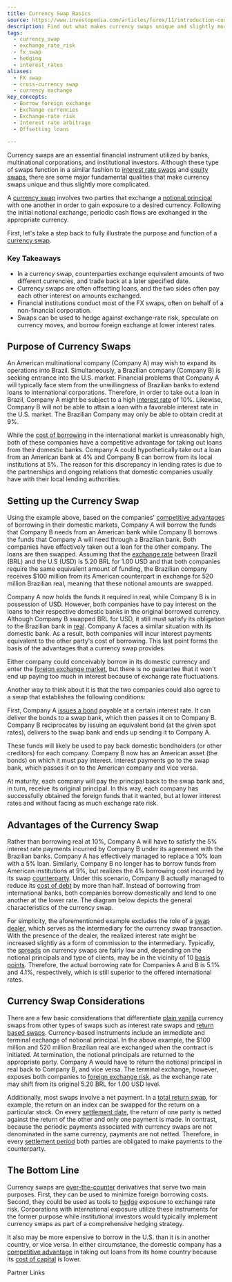 ```yaml
---
title: Currency Swap Basics
source: https://www.investopedia.com/articles/forex/11/introduction-currency-swaps.asp
description: Find out what makes currency swaps unique and slightly more complicated than other types of swaps.
tags:
  - currency_swap
  - exchange_rate_risk
  - fx_swap
  - hedging
  - interest_rates
aliases:
  - FX swap
  - cross-currency swap
  - currency exchange
key_concepts:
  - Borrow foreign exchange
  - Exchange currencies
  - Exchange-rate risk
  - Interest rate arbitrage
  - Offsetting loans
 
---
```



Currency swaps are an essential financial instrument utilized by banks, multinational corporations, and institutional investors. Although these type of swaps function in a similar fashion to [interest rate swaps](https://www.investopedia.com/terms/i/interestrateswap.asp) and [equity swaps](https://www.investopedia.com/terms/e/equityswap.asp), there are some major fundamental qualities that make currency swaps unique and thus slightly more complicated.

A [currency swap](https://www.investopedia.com/terms/c/currencyswap.asp) involves two parties that exchange a [notional principal](https://www.investopedia.com/terms/n/notionalprincipalamount.asp) with one another in order to gain exposure to a desired currency. Following the initial notional exchange, periodic cash flows are exchanged in the appropriate currency.

First, let's take a step back to fully illustrate the purpose and function of a [currency swap](https://www.investopedia.com/ask/answers/042315/how-do-currency-swaps-work.asp).

### Key Takeaways

- In a currency swap, counterparties exchange equivalent amounts of two different currencies, and trade back at a later specified date.
- Currency swaps are often offsetting loans, and the two sides often pay each other interest on amounts exchanged.
- Financial institutions conduct most of the FX swaps, often on behalf of a non-financial corporation.
- Swaps can be used to hedge against exchange-rate risk, speculate on currency moves, and borrow foreign exchange at lower interest rates.

## Purpose of Currency Swaps

An American multinational company (Company A) may wish to expand its operations into Brazil. Simultaneously, a Brazilian company (Company B) is seeking entrance into the U.S. market. Financial problems that Company A will typically face stem from the unwillingness of Brazilian banks to extend loans to international corporations. Therefore, in order to take out a loan in Brazil, Company A might be subject to a high [interest rate](https://www.investopedia.com/terms/i/interestrate.asp) of 10%. Likewise, Company B will not be able to attain a loan with a favorable interest rate in the U.S. market. The Brazilian Company may only be able to obtain credit at 9%.

While the [cost of borrowing](https://www.investopedia.com/terms/c/costoffunds.asp) in the international market is unreasonably high, both of these companies have a competitive advantage for taking out loans from their domestic banks. Company A could hypothetically take out a loan from an American bank at 4% and Company B can borrow from its local institutions at 5%. The reason for this discrepancy in lending rates is due to the partnerships and ongoing relations that domestic companies usually have with their local lending authorities.

## Setting up the Currency Swap

Using the example above, based on the companies' [competitive advantages](https://www.investopedia.com/terms/c/competitive_advantage.asp) of borrowing in their domestic markets, Company A will borrow the funds that Company B needs from an American bank while Company B borrows the funds that Company A will need through a Brazilian bank. Both companies have effectively taken out a loan for the other company. The loans are then swapped. Assuming that the [exchange rate](https://www.investopedia.com/terms/e/exchangerate.asp) between Brazil (BRL) and the U.S (USD) is 5.20 BRL for 1.00 USD and that both companies require the same equivalent amount of funding, the Brazilian company receives $100 million from its American counterpart in exchange for 520 million Brazilian real, meaning that these notional amounts are swapped.

Company A now holds the funds it required in real, while Company B is in possession of USD. However, both companies have to pay interest on the loans to their respective domestic banks in the original borrowed currency. Although Company B swapped BRL for USD, it still must satisfy its obligation to the Brazilian bank in [real](https://www.investopedia.com/terms/forex/a/brl-brazilian-real.asp). Company A faces a similar situation with its domestic bank. As a result, both companies will incur interest payments equivalent to the other party's cost of borrowing. This last point forms the basis of the advantages that a currency swap provides.

Either company could conceivably borrow in its domestic currency and enter the [foreign exchange market](https://www.investopedia.com/articles/forex/06/interbank.asp), but there is no guarantee that it won't end up paying too much in interest because of exchange rate fluctuations.

Another way to think about it is that the two companies could also agree to a swap that establishes the following conditions:

First, Company A [issues a bond](https://www.investopedia.com/articles/investing/062813/why-companies-issue-bonds.asp) payable at a certain interest rate. It can deliver the bonds to a swap bank, which then passes it on to Company B. Company B reciprocates by issuing an equivalent bond (at the given spot rates), delivers to the swap bank and ends up sending it to Company A.

These funds will likely be used to pay back domestic bondholders (or other creditors) for each company. Company B now has an American asset (the bonds) on which it must pay interest. Interest payments go to the swap bank, which passes it on to the American company and vice versa.

At maturity, each company will pay the principal back to the swap bank and, in turn, receive its original principal. In this way, each company has successfully obtained the foreign funds that it wanted, but at lower interest rates and without facing as much exchange rate risk.

## Advantages of the Currency Swap

Rather than borrowing real at 10%, Company A will have to satisfy the 5% interest rate payments incurred by Company B under its agreement with the Brazilian banks. Company A has effectively managed to replace a 10% loan with a 5% loan. Similarly, Company B no longer has to borrow funds from American institutions at 9%, but realizes the 4% borrowing cost incurred by its swap [counterparty](https://www.investopedia.com/terms/c/counterparty.asp). Under this scenario, Company B actually managed to reduce its [cost of debt](https://www.investopedia.com/terms/c/costofdebt.asp) by more than half. Instead of borrowing from international banks, both companies borrow domestically and lend to one another at the lower rate. The diagram below depicts the general characteristics of the currency swap.

For simplicity, the aforementioned example excludes the role of a [swap dealer](https://www.investopedia.com/terms/s/swap-dealer.asp), which serves as the intermediary for the currency swap transaction. With the presence of the dealer, the realized interest rate might be increased slightly as a form of commission to the intermediary. Typically, the [spreads](https://www.investopedia.com/terms/s/spread.asp) on currency swaps are fairly low and, depending on the notional principals and type of clients, may be in the vicinity of 10 [basis points](https://www.investopedia.com/terms/b/basispoint.asp). Therefore, the actual borrowing rate for Companies A and B is 5.1% and 4.1%, respectively, which is still superior to the offered international rates.

## Currency Swap Considerations

There are a few basic considerations that differentiate [plain vanilla](https://www.investopedia.com/terms/p/plainvanilla.asp) currency swaps from other types of swaps such as interest rate swaps and [return based swaps](https://www.investopedia.com/terms/t/totalreturnswap.asp). Currency-based instruments include an immediate and terminal exchange of notional principal. In the above example, the $100 million and 520 million Brazilian real are exchanged when the contract is initiated. At termination, the notional principals are returned to the appropriate party. Company A would have to return the notional principal in real back to Company B, and vice versa. The terminal exchange, however, exposes both companies to [foreign exchange risk](https://www.investopedia.com/terms/f/foreignexchangerisk.asp), as the exchange rate may shift from its original 5.20 BRL for 1.00 USD level.

Additionally, most swaps involve a net payment. In a [total return swap](https://www.investopedia.com/terms/t/totalreturnswap.asp), for example, the return on an index can be swapped for the return on a particular stock. On every [settlement date](https://www.investopedia.com/terms/s/settlementdate.asp), the return of one party is netted against the return of the other and only one payment is made. In contrast, because the periodic payments associated with currency swaps are not denominated in the same currency, payments are not netted. Therefore, in every [settlement period](https://www.investopedia.com/terms/s/settlement_period.asp) both parties are obligated to make payments to the counterparty.

## The Bottom Line

Currency swaps are [over-the-counter](https://www.investopedia.com/terms/o/otc.asp) derivatives that serve two main purposes. First, they can be used to minimize foreign borrowing costs. Second, they could be used as tools to [hedge](https://www.investopedia.com/terms/h/hedge.asp) exposure to exchange rate risk. Corporations with international exposure utilize these instruments for the former purpose while institutional investors would typically implement currency swaps as part of a comprehensive hedging strategy.

It also may be more expensive to borrow in the U.S. than it is in another country, or vice versa. In either circumstance, the domestic company has a [competitive advantage](https://www.investopedia.com/terms/c/competitive_advantage.asp) in taking out loans from its home country because its [cost of capital](https://www.investopedia.com/terms/i/initialcashflow.asp) is lower.

Partner Links